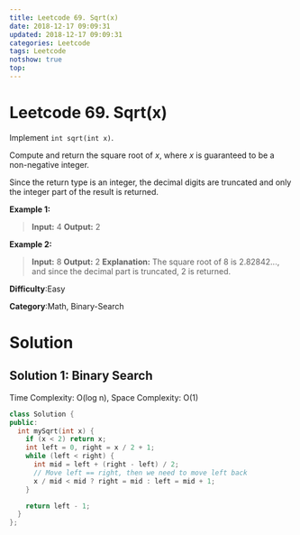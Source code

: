 ```yaml
---
title: Leetcode 69. Sqrt(x)
date: 2018-12-17 09:09:31
updated: 2018-12-17 09:09:31
categories: Leetcode
tags: Leetcode
notshow: true
top:
---
```


# Leetcode 69. Sqrt(x)

Implement  `int sqrt(int x)`.

Compute and return the square root of  _x_, where _x_ is guaranteed to be a non-negative integer.

Since the return type is an integer, the decimal digits are truncated and only the integer part of the result is returned.

**Example 1:**

> **Input:** 4
> **Output:** 2

**Example 2:**

> **Input:** 8
> **Output:** 2
> **Explanation:** The square root of 8 is 2.82842..., and since the decimal part is truncated, 2 is returned.

**Difficulty**:Easy

**Category**:Math, Binary-Search

<!-- more -->

# Solution

## Solution 1: Binary Search

Time Complexity: O(log n), Space Complexity: O(1)

```cpp
class Solution {
public:
  int mySqrt(int x) {
    if (x < 2) return x;
    int left = 0, right = x / 2 + 1;
    while (left < right) {
      int mid = left + (right - left) / 2;
      // Move left == right, then we need to move left back
      x / mid < mid ? right = mid : left = mid + 1;
    }

    return left - 1;
  }
};
```